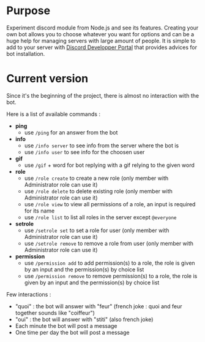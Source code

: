# Purpose 

Experiment discord module from Node.js and see its features. Creating your own bot allows you to choose whatever you want for options and can be a huge help for managing servers with large amount of people. It is simple to add to your server with [Discord Developper Portal](https://discord.com/developers/applications) that provides advices for bot installation.

# Current version

Since it's the beginning of the project, there is almost no interaction with the bot.

Here is a list of available commands :
- **ping**
    - use `/ping` for an answer from the bot
- **info**
    - use `/info server` to see info from the server where the bot is
    - use `/info user` to see info for the choosen user
- **gif**
    - use `/gif` + word for bot replying with a gif relying to the given word
- **role**
    - use `/role create` to create a new role (only member with Administrator role can use it)
    - use `/role delete` to delete existing role (only member with Administrator role can use it)
    - use `/role view`   to view all permissions of a role, an input is required for its name
    - use `/role list`   to list all roles in the server except `@everyone`
- **setrole**
    - use `/setrole set` to set a role for user (only member with Administrator role can use it)
    - use `/setrole remove` to remove a role from user (only member with Administrator role can use it)
- **permission**
    - use `/permission add` to add permission(s) to a role, the role is given by an input and the permission(s) by choice list
    - use `/permission remove` to remove permission(s) to a role, the role is given by an input and the permission(s) by choice list


Few interactions :
- "quoi" : the bot will answer with "feur" (french joke : quoi and feur together sounds like "coiffeur")
- "oui" : the bot will answer with "stiti" (also french joke)
- Each minute the bot will post a message
- One time per day the bot will post a message